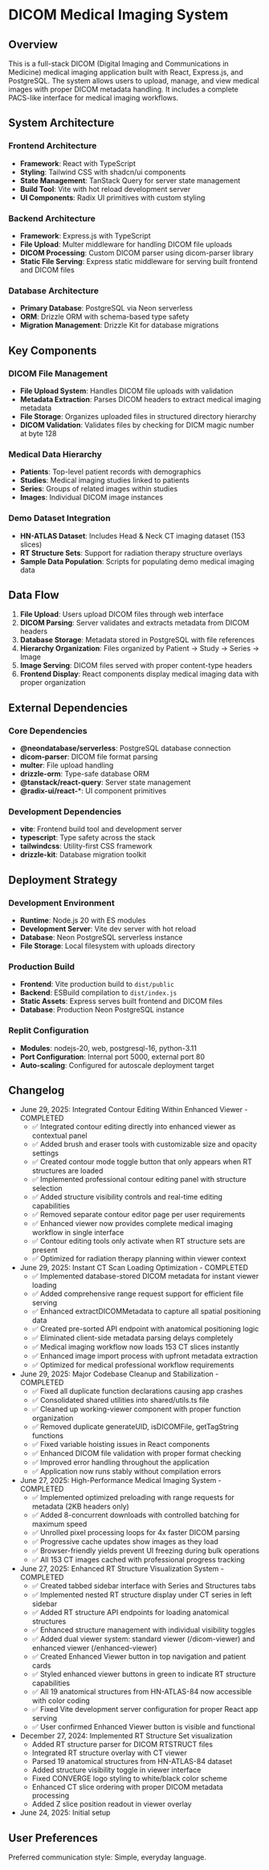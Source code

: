 # DICOM Medical Imaging System

## Overview

This is a full-stack DICOM (Digital Imaging and Communications in Medicine) medical imaging application built with React, Express.js, and PostgreSQL. The system allows users to upload, manage, and view medical images with proper DICOM metadata handling. It includes a complete PACS-like interface for medical imaging workflows.

## System Architecture

### Frontend Architecture
- **Framework**: React with TypeScript
- **Styling**: Tailwind CSS with shadcn/ui components
- **State Management**: TanStack Query for server state management
- **Build Tool**: Vite with hot reload development server
- **UI Components**: Radix UI primitives with custom styling

### Backend Architecture
- **Framework**: Express.js with TypeScript
- **File Upload**: Multer middleware for handling DICOM file uploads
- **DICOM Processing**: Custom DICOM parser using dicom-parser library
- **Static File Serving**: Express static middleware for serving built frontend and DICOM files

### Database Architecture
- **Primary Database**: PostgreSQL via Neon serverless
- **ORM**: Drizzle ORM with schema-based type safety
- **Migration Management**: Drizzle Kit for database migrations

## Key Components

### DICOM File Management
- **File Upload System**: Handles DICOM file uploads with validation
- **Metadata Extraction**: Parses DICOM headers to extract medical imaging metadata
- **File Storage**: Organizes uploaded files in structured directory hierarchy
- **DICOM Validation**: Validates files by checking for DICM magic number at byte 128

### Medical Data Hierarchy
- **Patients**: Top-level patient records with demographics
- **Studies**: Medical imaging studies linked to patients
- **Series**: Groups of related images within studies
- **Images**: Individual DICOM image instances

### Demo Dataset Integration
- **HN-ATLAS Dataset**: Includes Head & Neck CT imaging dataset (153 slices)
- **RT Structure Sets**: Support for radiation therapy structure overlays
- **Sample Data Population**: Scripts for populating demo medical imaging data

## Data Flow

1. **File Upload**: Users upload DICOM files through web interface
2. **DICOM Parsing**: Server validates and extracts metadata from DICOM headers
3. **Database Storage**: Metadata stored in PostgreSQL with file references
4. **Hierarchy Organization**: Files organized by Patient → Study → Series → Image
5. **Image Serving**: DICOM files served with proper content-type headers
6. **Frontend Display**: React components display medical imaging data with proper organization

## External Dependencies

### Core Dependencies
- **@neondatabase/serverless**: PostgreSQL database connection
- **dicom-parser**: DICOM file format parsing
- **multer**: File upload handling
- **drizzle-orm**: Type-safe database ORM
- **@tanstack/react-query**: Server state management
- **@radix-ui/react-***: UI component primitives

### Development Dependencies
- **vite**: Frontend build tool and development server
- **typescript**: Type safety across the stack
- **tailwindcss**: Utility-first CSS framework
- **drizzle-kit**: Database migration toolkit

## Deployment Strategy

### Development Environment
- **Runtime**: Node.js 20 with ES modules
- **Development Server**: Vite dev server with hot reload
- **Database**: Neon PostgreSQL serverless instance
- **File Storage**: Local filesystem with uploads directory

### Production Build
- **Frontend**: Vite production build to `dist/public`
- **Backend**: ESBuild compilation to `dist/index.js`
- **Static Assets**: Express serves built frontend and DICOM files
- **Database**: Production Neon PostgreSQL instance

### Replit Configuration
- **Modules**: nodejs-20, web, postgresql-16, python-3.11
- **Port Configuration**: Internal port 5000, external port 80
- **Auto-scaling**: Configured for autoscale deployment target

## Changelog

- June 29, 2025: Integrated Contour Editing Within Enhanced Viewer - COMPLETED
  - ✅ Integrated contour editing directly into enhanced viewer as contextual panel
  - ✅ Added brush and eraser tools with customizable size and opacity settings
  - ✅ Created contour mode toggle button that only appears when RT structures are loaded
  - ✅ Implemented professional contour editing panel with structure selection
  - ✅ Added structure visibility controls and real-time editing capabilities
  - ✅ Removed separate contour editor page per user requirements
  - ✅ Enhanced viewer now provides complete medical imaging workflow in single interface
  - ✅ Contour editing tools only activate when RT structure sets are present
  - ✅ Optimized for radiation therapy planning within viewer context
- June 29, 2025: Instant CT Scan Loading Optimization - COMPLETED
  - ✅ Implemented database-stored DICOM metadata for instant viewer loading
  - ✅ Added comprehensive range request support for efficient file serving
  - ✅ Enhanced extractDICOMMetadata to capture all spatial positioning data
  - ✅ Created pre-sorted API endpoint with anatomical positioning logic
  - ✅ Eliminated client-side metadata parsing delays completely
  - ✅ Medical imaging workflow now loads 153 CT slices instantly
  - ✅ Enhanced image import process with upfront metadata extraction
  - ✅ Optimized for medical professional workflow requirements
- June 29, 2025: Major Codebase Cleanup and Stabilization - COMPLETED
  - ✅ Fixed all duplicate function declarations causing app crashes
  - ✅ Consolidated shared utilities into shared/utils.ts file
  - ✅ Cleaned up working-viewer component with proper function organization
  - ✅ Removed duplicate generateUID, isDICOMFile, getTagString functions
  - ✅ Fixed variable hoisting issues in React components
  - ✅ Enhanced DICOM file validation with proper format checking
  - ✅ Improved error handling throughout the application
  - ✅ Application now runs stably without compilation errors
- June 27, 2025: High-Performance Medical Imaging System - COMPLETED
  - ✅ Implemented optimized preloading with range requests for metadata (2KB headers only)
  - ✅ Added 8-concurrent downloads with controlled batching for maximum speed
  - ✅ Unrolled pixel processing loops for 4x faster DICOM parsing
  - ✅ Progressive cache updates show images as they load
  - ✅ Browser-friendly yields prevent UI freezing during bulk operations
  - ✅ All 153 CT images cached with professional progress tracking
- June 27, 2025: Enhanced RT Structure Visualization System - COMPLETED
  - ✅ Created tabbed sidebar interface with Series and Structures tabs
  - ✅ Implemented nested RT structure display under CT series in left sidebar
  - ✅ Added RT structure API endpoints for loading anatomical structures
  - ✅ Enhanced structure management with individual visibility toggles
  - ✅ Added dual viewer system: standard viewer (/dicom-viewer) and enhanced viewer (/enhanced-viewer)
  - ✅ Created Enhanced Viewer button in top navigation and patient cards
  - ✅ Styled enhanced viewer buttons in green to indicate RT structure capabilities
  - ✅ All 19 anatomical structures from HN-ATLAS-84 now accessible with color coding
  - ✅ Fixed Vite development server configuration for proper React app serving
  - ✅ User confirmed Enhanced Viewer button is visible and functional
- December 27, 2024: Implemented RT Structure Set visualization
  - Added RT structure parser for DICOM RTSTRUCT files
  - Integrated RT structure overlay with CT viewer
  - Parsed 19 anatomical structures from HN-ATLAS-84 dataset
  - Added structure visibility toggle in viewer interface
  - Fixed CONVERGE logo styling to white/black color scheme
  - Enhanced CT slice ordering with proper DICOM metadata processing
  - Added Z slice position readout in viewer overlay
- June 24, 2025: Initial setup

## User Preferences

Preferred communication style: Simple, everyday language.